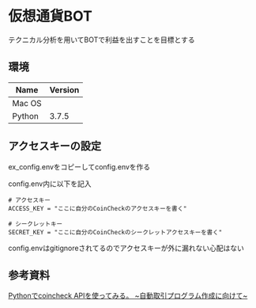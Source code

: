 # 仮想通貨BOT
テクニカル分析を用いてBOTで利益を出すことを目標とする

## 環境
|  Name  |  Version  |
| ---- | ---- |
|  Mac OS  |         |
|  Python  |  3.7.5  |

## アクセスキーの設定
ex_config.envをコピーしてconfig.envを作る

config.env内に以下を記入
```
# アクセスキー
ACCESS_KEY = "ここに自分のCoinCheckのアクセスキーを書く"

# シークレットキー
SECRET_KEY = "ここに自分のCoinCheckのシークレットアクセスキーを書く"
```

config.envはgitignoreされてるのでアクセスキーが外に漏れない心配はない


## 参考資料
[Pythonでcoincheck APIを使ってみる。 ~自動取引プログラム作成に向けて~](https://qiita.com/ti-ginkgo/items/7e15bdac6618c07534be#%E6%9D%BF%E6%83%85%E5%A0%B1-get)